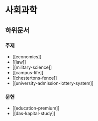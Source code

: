 # 사회과학

## 하위문서

### 주제

- [[economics]]
- [[law]]
- [[military-science]]
- [[campus-life]]
- [[chestertons-fence]]
- [[university-admission-lottery-system]]

### 문헌

- [[education-premium]]
- [[das-kapital-study]]
